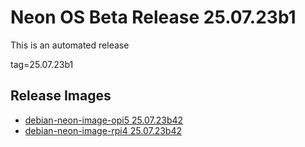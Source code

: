 # Neon OS Beta Release 25.07.23b1
This is an automated release

tag=25.07.23b1

## Release Images
- [debian-neon-image-opi5 25.07.23b42](https://download.neonaiservices.com/neon_os/core/rpi4/dev/debian-neon-image-rpi4_2025-07-23_23_43.img.xz)
- [debian-neon-image-rpi4 25.07.23b42](https://download.neonaiservices.com/neon_os/core/rpi4/dev/debian-neon-image-rpi4_2025-07-23_23_43.img.xz)
